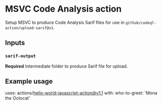 # MSVC Code Analysis action

Setup MSVC to produce Code Analysis Sarif files for use in `github/codeql-action/upload-sarif@v1`.

## Inputs

### `sarif-output`

**Required** Intermediate folder to produce Sarif file for upload.

## Example usage

uses: actions/hello-world-javascript-action@v1.1
with:
  who-to-greet: 'Mona the Octocat'